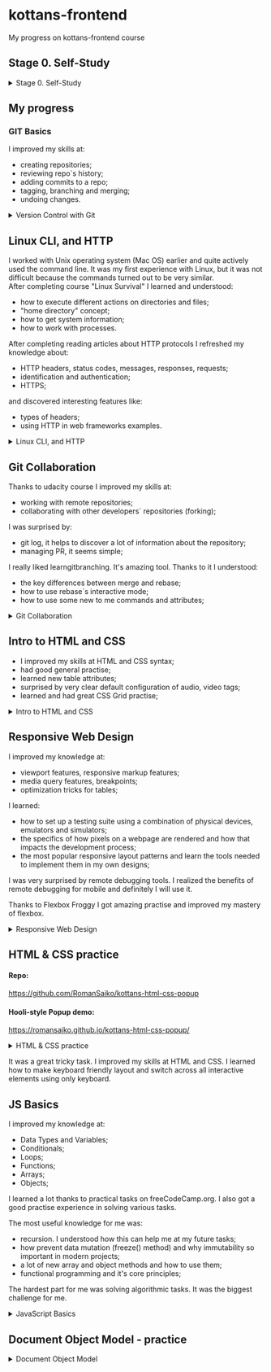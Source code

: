 # kottans-frontend
My progress on kottans-frontend course

## Stage 0. Self-Study

<details>
    <summary>Stage 0. Self-Study</summary>

#### General

- [GIT Basics](https://github.com/kottans/frontend/blob/master/tasks/git-intro.md)
- [Linux CLI and Networking](https://github.com/kottans/frontend/blob/master/tasks/linux-cli-http.md)
- [VCS (hello gitty), GitHub and Collaboration](https://github.com/kottans/frontend/blob/master/tasks/git-collaboration.md)

#### Front-End Basics

- [Intro to HTML & CSS](https://github.com/kottans/frontend/blob/master/tasks/html-css-intro.md)
- [Responsive Web Design](https://github.com/kottans/frontend/blob/master/tasks/html-css-responsive.md)
- [HTML & CSS Practice](https://github.com/kottans/frontend/blob/master/tasks/html-css-popup.md)
- [JavaScript Basics](https://github.com/kottans/frontend/blob/master/tasks/js-basics.md)
- [Document Object Model](https://github.com/kottans/frontend/blob/master/tasks/js-dom.md) - practice

#### Advanced Topics

- [Building a Tiny JS World (pre-OOP)](https://github.com/kottans/frontend/blob/master/tasks/js-pre-oop.md) - practice
- [Object oriented JS](https://github.com/kottans/frontend/blob/master/tasks/js-oop.md) - practice
- [OOP exercise](https://github.com/kottans/frontend/blob/master/tasks/js-post-oop.md) - practice
- [Offline Web Applications](https://github.com/kottans/frontend/blob/master/tasks/app-design-offline.md)
- [Memory pair game](https://github.com/kottans/frontend/blob/master/tasks/memory-pair-game.md) — real project!
- [Website Performance Optimization](https://github.com/kottans/frontend/blob/master/tasks/app-design-performance.md)
- [Friends App](https://github.com/kottans/frontend/blob/master/tasks/friends-app.md) - real project!
</details>

## My progress

###  GIT Basics

I improved my skills at:
* creating repositories;
* reviewing repo`s history;
* adding commits to a repo;
* tagging, branching and merging;
* undoing changes. 

<details>
    <summary>Version Control with Git</summary>

![Version Control with Git](./git-basics/Version_Control_with_Git.png)
</details>

## Linux CLI, and HTTP

I worked with Unix operating system (Mac OS) earlier and quite actively used the command line. It was my first experience with Linux, but it was not difficult because the commands turned out to be very similar.<br>
After completing course "Linux Survival" I learned and understood:
* how to execute different actions on directories and files;
* "home directory" concept;
* how to get system information;
* how to work with processes.

After completing reading articles about HTTP protocols I refreshed my knowledge about:
* HTTP headers, status codes, messages, responses, requests; 
* identification and authentication;
* HTTPS;

and discovered interesting features like:
* types of headers;
* using HTTP in web frameworks examples.

<details>
    <summary>Linux CLI, and HTTP</summary>

![linux survival quiz1](./task_linux_cli/linux-survival1.png)
![linux survival quiz2](./task_linux_cli/linux-survival2.png)
![linux survival quiz3](./task_linux_cli/linux-survival3.png)
![linux survival quiz4](./task_linux_cli/linux-survival4.png)
</details>

## Git Collaboration

Thanks to udacity course I improved my skills at:
* working with remote repositories;
* collaborating with other developers` repositories (forking);

I was surprised by:
* git log, it helps to discover a lot of information about the repository;
* managing PR, it seems simple;

I really liked learngitbranching. It's amazing tool. Thanks to it I understood:
* the key differences between merge and rebase;
* how to use rebase`s interactive mode;
* how to use some new to me commands and attributes;

<details>
    <summary>Git Collaboration</summary>

![GitHub Collaboration](./task_git_collaboration/GitHub-Collaboration.png)
![learngitbranching_main](./task_git_collaboration/learngitbranching_main.png)
![learngitbranching_remote](./task_git_collaboration/learngitbranching_remote.png)
</details>

## Intro to HTML and CSS

* I improved my skills at HTML and CSS syntax;
* had good general practise;
* learned new table attributes;
* surprised by very clear default configuration of audio, video tags;
* learned and had great CSS Grid practise;

<details>
    <summary>Intro to HTML and CSS</summary>

![Intro to HTML CSS](./task_html_css_intro/Intro-to-HTML-CSS.png)
![Learn HTML Codecademy](./task_html_css_intro/Learn-HTML-Codecademy.png)
![Learn CSS Codecademy](./task_html_css_intro/Learn-CSS-Codecademy.png)
</details>

## Responsive Web Design

I improved my knowledge at:
* viewport features, responsive markup features;
* media query features, breakpoints;
* optimization tricks for tables;

I learned:
* how to set up a testing suite using a combination of physical devices, emulators and simulators;
* the specifics of how pixels on a webpage are rendered and how that impacts the development process;
* the most popular responsive layout patterns and learn the tools needed to implement them in my own designs;

I was very surprised by remote debugging tools. I realized the benefits of remote debugging for mobile and definitely I will use it.

Thanks to Flexbox Froggy I got amazing practise and improved my mastery of flexbox.

<details>
    <summary>Responsive Web Design</summary>

![Responsive Web Design Fundamentals](./task_responsive_web_design/Responsive-Web-Design-Fundamentals.png)
![Flexbox Froggy](./task_responsive_web_design/Flexbox-Froggy.png)
</details>

## HTML & CSS practice

#### Repo:

https://github.com/RomanSaiko/kottans-html-css-popup

#### Hooli-style Popup demo:

https://romansaiko.github.io/kottans-html-css-popup/

<details>
    <summary>HTML & CSS practice</summary>

![Merged and closed PR](task_html_css_practice/html-css-practice.png)
</details>

It was a great tricky task. I improved my skills at HTML and CSS. I learned how to make keyboard friendly layout and switch across all interactive elements using only keyboard.

## JS Basics

I improved my knowledge at:
* Data Types and Variables;
* Conditionals;
* Loops;
* Functions;
* Arrays;
* Objects;

I learned a lot thanks to practical tasks on freeCodeCamp.org. I also got a good practise experience in solving various tasks.

The most useful knowledge for me was:
* recursion. I understood how this can help me at my future tasks;
* how prevent data mutation (freeze() method) and why immutability so important in modern projects;
* a lot of new array and object methods and how to use them;
* functional programming and it's core principles;

The hardest part for me was solving algorithmic tasks. It was the biggest challenge for me.

<details>
    <summary>JavaScript Basics</summary>

![Intro to JavaScript](./task_js_basics/Intro_to_JavaScript.png)
![freeCodeCamp basics](./task_js_basics/freeCodeCamp_basics.png)
</details>

## Document Object Model - practice

<details>
    <summary>Document Object Model</summary>

![JavaScript and the DOM](./task_js_dom/JavaScript-and-the-DOM.png)
![freeCodeCamp 7 algorithm tasks](./task_js_dom/freeCodeCamp-7alg-tasks.png)
</details>
